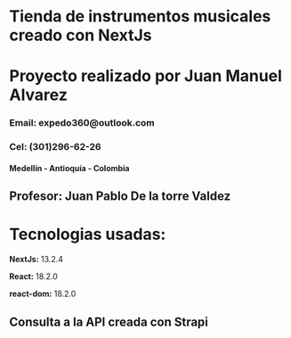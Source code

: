 <h1>Tienda de instrumentos musicales creado con NextJs</h1>

<h1>Proyecto realizado por Juan Manuel Alvarez </h1>
<h3>Email: expedo360@outlook.com</h3>
<h3>Cel: (301)296-62-26</h3>
<h4>Medellín - Antioquía - Colombia</h4>
<h2>Profesor: Juan Pablo De la torre Valdez</h2>

<h1>Tecnologias usadas:</h1>
<p><strong>NextJs:</strong> 13.2.4</p>
<p><strong>React:</strong> 18.2.0</p>
<p><strong>react-dom:</strong> 18.2.0</p>

<h2>Consulta a la API creada con Strapi</h2>
